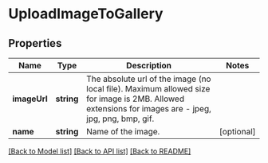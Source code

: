 # UploadImageToGallery

## Properties
Name | Type | Description | Notes
------------ | ------------- | ------------- | -------------
**imageUrl** | **string** | The absolute url of the image (no local file). Maximum allowed size for image is 2MB. Allowed extensions for images are - jpeg, jpg, png, bmp, gif. | 
**name** | **string** | Name of the image. | [optional] 

[[Back to Model list]](../../README.md#documentation-for-models) [[Back to API list]](../../README.md#documentation-for-api-endpoints) [[Back to README]](../../README.md)


